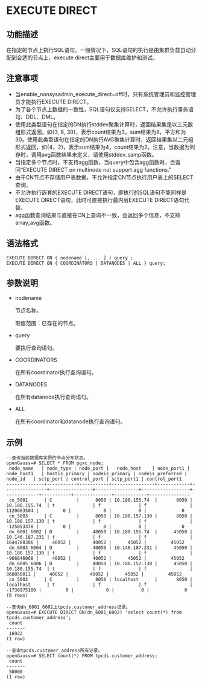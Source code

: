# EXECUTE DIRECT<a name="ZH-CN_TOPIC_0000001197786203"></a>

## 功能描述<a name="zh-cn_topic_0059779060_s1b14773726ac4469a14e509530a7a957"></a>

在指定的节点上执行SQL语句。一般情况下，SQL语句的执行是由集群负载自动分配到合适的节点上，execute direct主要用于数据库维护和测试。

## 注意事项<a name="zh-cn_topic_0059779060_s8aed237cc11e48bcb20d63f3ed081327"></a>

-   当enable\_nonsysadmin\_execute\_direct=off时，只有系统管理员和监控管理员才能执行EXECUTE DIRECT。
-   为了各个节点上数据的一致性，SQL语句仅支持SELECT，不允许执行事务语句、DDL、DML。
-   使用此类型语句在指定的DN执行stddev聚集计算时，返回结果集是以三元数组形式返回，如\{3, 8, 30\}，表示count结果为3，sum结果为8，平方和为30。使用此类型语句在指定的DN执行AVG聚集计算时，返回结果集以二元组形式返回，如\{4，2\}，表示sum结果为4，count结果为2。注意，当数据为列存时，调用avg函数结果未定义，请使用stddev\_samp函数。
-   当指定多个节点时，不支持agg函数，当query中包含agg函数时，会返回“EXECUTE DIRECT on multinode not support agg functions.”
-   由于CN节点不存储用户表数据，不允许指定CN节点执行用户表上的SELECT查询。
-   不允许执行嵌套的EXECUTE DIRECT语句，即执行的SQL语句不能同样是EXECUTE DIRECT语句，此时可直接执行最内层EXECUTE DIRECT语句代替。
-   agg函数查询结果与直接在CN上查询不一致，会返回多个信息，不支持array\_avg函数。

## 语法格式<a name="zh-cn_topic_0059779060_s24ab1cb591b54a43af5fe6d87cc067a1"></a>

```
EXECUTE DIRECT ON ( nodename [, ... ] ) query ;
EXECUTE DIRECT ON { COORDINATORS | DATANODES | ALL } query;
```

## 参数说明<a name="zh-cn_topic_0059779060_s5c57cb1e5e8740dcb15254b0ee05e666"></a>

-   nodename

    节点名称。

    取值范围：已存在的节点。

-   query

    要执行查询语句。

-   COORDINATORS

    在所有coordinator执行查询语句。

-   DATANODES

    在所有datanode执行查询语句。

-   ALL

    在所有coordinator和datanode执行查询语句。


## 示例<a name="zh-cn_topic_0059779060_s11a931f26ab344c1aab49ebd522ee0ad"></a>

```
--查询当前数据库实例的节点分布状态。
openGauss=# SELECT * FROM pgxc_node;
 node_name   | node_type | node_port |   node_host    | node_port1 |   node_host1   | hostis_primary | nodeis_primary | nodeis_preferred |   node_id   | sctp_port | control_port | sctp_port1 | control_port1
--------------+-----------+-----------+----------------+------------+----------------+----------------+----------------+------------------+-------------+-----------+--------------+------------+---------------
 cn_5001      | C         |      8050 | 10.180.155.74  |       8050 | 10.180.155.74  | t              | f              | f                |  1120683504 |         0 |            0 |          0 |             0
 cn_5003      | C         |      8050 | 10.180.157.130 |       8050 | 10.180.157.130 | t              | f              | f                |  -125853378 |         0 |            0 |          0 |             0
 dn_6001_6002 | D         |     40050 | 10.180.155.74  |      45050 | 10.146.187.231 | t              | f              | f                |  1644780306 |     40052 |        40052 |      45052 |         45052
 dn_6003_6004 | D         |     40050 | 10.146.187.231 |      45050 | 10.180.157.130 | t              | f              | f                |  -966646068 |     40052 |        40052 |      45052 |         45052
 dn_6005_6006 | D         |     40050 | 10.180.157.130 |      45050 | 10.180.155.74  | t              | f              | f                |   868850011 |     40052 |        40052 |      45052 |         45052
 cn_5002      | C         |      8050 | localhost      |       8050 | localhost      | t              | f              | f                | -1736975100 |         0 |            0 |          0 |             0
(6 rows)

--查询dn_6001_6002上tpcds.customer_address记录。
openGauss=# EXECUTE DIRECT ON(dn_6001_6002) 'select count(*) from tpcds.customer_address';
 count
-------
 16922
(1 row)

--查询tpcds.customer_address所有记录。
openGauss=# SELECT count(*) FROM tpcds.customer_address;
 count
-------
 50000
(1 row)
```

